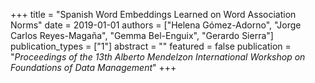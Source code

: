 +++
title = "Spanish Word Embeddings Learned on Word Association Norms"
date = 2019-01-01
authors = ["Helena Gómez-Adorno", "Jorge Carlos Reyes-Magaña", "Gemma Bel-Enguix", "Gerardo Sierra"]
publication_types = ["1"]
abstract = ""
featured = false
publication = "*Proceedings of the 13th Alberto Mendelzon International Workshop on Foundations of Data Management*"
+++

